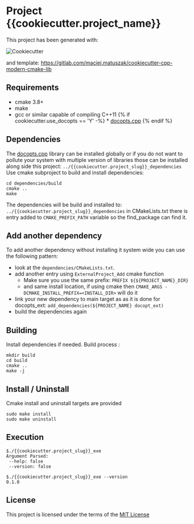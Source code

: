 Project {{cookiecutter.project_name}}
=====================================

This project has been generated with:

![Cookiecutter](https://raw.githubusercontent.com/cookiecutter/cookiecutter/3ac078356adf5a1a72042dfe72ebfa4a9cd5ef38/logo/cookiecutter_medium.png)

and template: https://gitlab.com/maciej.matuszak/cookiecutter-cpp-modern-cmake-lib

Requirements
------------
* cmake 3.8+
* make
* gcc or similar capable of compiling C++11
{% if cookiecutter.use_docopts == 'Y' -%} * [docopts.cpp](https://github.com/docopt/docopt.cpp) {% endif %}

Dependencies
------------
The [docopts.cpp](https://github.com/docopt/docopt.cpp) library can be installed globally or if you do not want to pollute your system with multiple version of libraries those can be installed along side this project: `../{{cookiecutter.project_slug}}_dependencies`
Use cmake subproject to build and install dependencies:
 ```shell script
cd dependencies/build
cmake ..
make
```
The dependencies will be build and installed to: `../{{cookiecutter.project_slug}}_dependencies`
in CMakeLists.txt there is entry added to `CMAKE_PREFIX_PATH` variable so the find_package can find it.

Add another dependency
----------------------
To add another dependency without installing it system wide you can use the following pattern:
* look at the `dependencies/CMakeLists.txt`. 
* add another entry using `ExternalProject_Add` cmake function
  * Make sure you use the same prefix: `PREFIX ${${PROJECT_NAME}_DIR}`
  * and same install location, if using cmake then `CMAKE_ARGS -DCMAKE_INSTALL_PREFIX=<INSTALL_DIR>` will do it
* link your new dependency to main target as as it is done for docopts_ext: `add_dependencies(${PROJECT_NAME} docopt_ext)`
* build the dependencies again
 


Building
-----
Install dependencies if needed. 
Build process :
```shell script
mkdir build
cd build
cmake ..
make -j
```
Install / Uninstall
-------------------
Cmake install and uninstall targets are provided
```shell script
sudo make install
sudo make uninstall
```

Execution
---------

```shell script
$./{{cookiecutter.project_slug}}_exe 
Argument Parsed: 
 --help: false
 --version: false

$./{{cookiecutter.project_slug}}_exe --version
0.1.0

```     

License
-------
This project is licensed under the terms of the [MIT License](/LICENSE)
